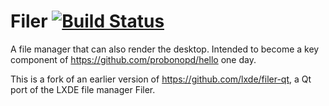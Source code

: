 # Filer [![Build Status](https://travis-ci.com/probonopd/filer.svg?branch=fork)](https://travis-ci.com/probonopd/filer)

A file manager that can also render the desktop. Intended to become a key component of https://github.com/probonopd/hello one day.

This is a fork of an earlier version of https://github.com/lxde/filer-qt, a Qt port of the LXDE file manager Filer.
